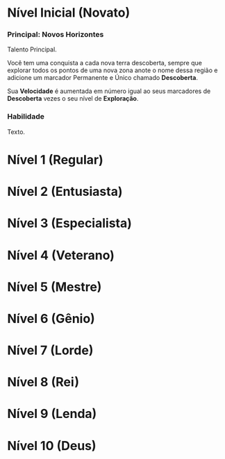# Nível Inicial (Novato)

### Principal: Novos Horizontes

Talento Principal.

Você tem uma conquista a cada nova terra descoberta, sempre que explorar todos os pontos de uma nova zona anote o nome dessa região e adicione um marcador Permanente e Único chamado **Descoberta**.

Sua **Velocidade** é aumentada em número igual ao seus marcadores de **Descoberta** vezes o seu nível de **Exploração**.

### Habilidade

Texto.

# Nível 1 (Regular)

# Nível 2 (Entusiasta)

# Nível 3 (Especialista)

# Nível 4 (Veterano)

# Nível 5 (Mestre)

# Nível 6 (Gênio)

# Nível 7 (Lorde)

# Nível 8 (Rei)

# Nível 9 (Lenda)

# Nível 10 (Deus)